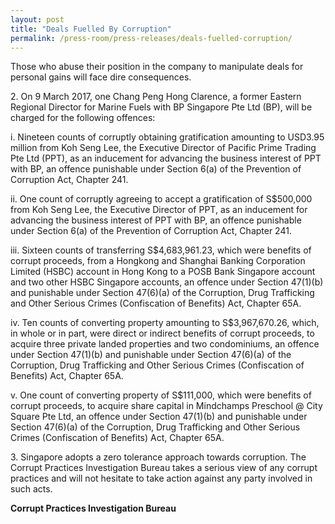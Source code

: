 ```yaml
---
layout: post
title: "Deals Fuelled By Corruption"
permalink: /press-room/press-releases/deals-fuelled-corruption/
---
```

Those who abuse their position in the company to manipulate deals for personal gains will face dire consequences.

2\.        On 9 March 2017, one Chang Peng Hong Clarence, a former Eastern Regional Director for Marine Fuels with BP Singapore Pte Ltd (BP), will be charged for the following offences:

i. Nineteen counts of corruptly obtaining gratification amounting to USD3.95 million from Koh Seng Lee, the Executive Director of Pacific Prime Trading Pte Ltd (PPT), as an inducement for advancing the business interest of PPT with BP, an offence punishable under Section 6(a) of the Prevention of Corruption Act, Chapter 241.

ii. One count of corruptly agreeing to accept a gratification of S$500,000 from Koh Seng Lee, the Executive Director of PPT, as an inducement for advancing the business interest of PPT with BP, an offence punishable under Section 6(a) of the Prevention of Corruption Act, Chapter 241.

iii. Sixteen counts of transferring S$4,683,961.23, which were benefits of corrupt proceeds, from a Hongkong and Shanghai Banking Corporation Limited (HSBC) account in Hong Kong to a POSB Bank Singapore account and two other HSBC Singapore accounts, an offence under Section 47(1)(b) and punishable under Section 47(6)(a) of the Corruption, Drug Trafficking and Other Serious Crimes (Confiscation of Benefits) Act, Chapter 65A.

iv. Ten counts of converting property amounting to S$3,967,670.26, which, in whole or in part, were direct or indirect benefits of corrupt proceeds, to acquire three private landed properties and two condominiums, an offence under Section 47(1)(b) and punishable under Section 47(6)(a) of the Corruption, Drug Trafficking and Other Serious Crimes (Confiscation of Benefits) Act, Chapter 65A.

v. One count of converting property of S$111,000, which were benefits of corrupt proceeds, to acquire share capital in Mindchamps Preschool @ City Square Pte Ltd, an offence under Section 47(1)(b) and punishable under Section 47(6)(a) of the Corruption, Drug Trafficking and Other Serious Crimes (Confiscation of Benefits) Act, Chapter 65A.

3\.          Singapore adopts a zero tolerance approach towards corruption. The Corrupt Practices Investigation Bureau takes a serious view of any corrupt practices and will not hesitate to take action against any party involved in such acts.

**Corrupt Practices Investigation Bureau**

